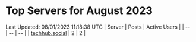 # Top Servers for August 2023
Last Updated: 08/01/2023 11:18:38 UTC
| Server | Posts | Active Users |
| -- | -- | -- |
| [techhub.social](https://techhub.social/tags/PowerShell) | 2 | 2 |
